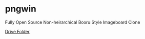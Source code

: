 # pngwin
Fully Open Source Non-heirarchical Booru Style Imageboard Clone

[Drive Folder](https://drive.google.com/drive/folders/1Sj_DYuQEXSPlTCyLgkykwW4iyATj1WNU?usp=sharing)
